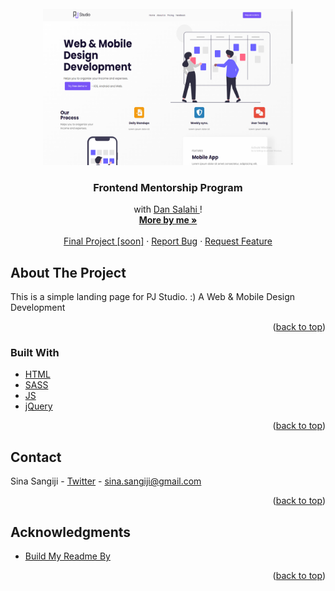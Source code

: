 <div id="top"></div>

<!-- PROJECT LOGO -->
<br />
<div align="center">
  <a href="https://github.com/cenaei/frontend-mentorship-challenge/">
    <img src="Screenshot.png" alt="Logo" width="400" height="250">
  </a>

<h3 align="center">Frontend Mentorship Program</h3>

  <p align="center">
    with <a href="https://github.com/DanSalahi">Dan Salahi </a>!
    <br />
    <a href="https://github.com/cenaei"><strong>More by me »</strong></a>
    <br />
    <br />
    <a href="https://github.com/cenaei">Final Project [soon]</a>
    ·
    <a href="https://github.com/cenaei/frontend-mentorship-challenge/issues">Report Bug</a>
    ·
    <a href="https://github.com/cenaei/frontend-mentorship-challenge/issues">Request Feature</a>
  </p>
</div>


<!-- ABOUT THE PROJECT -->
## About The Project

This is a simple landing page for PJ Studio. :)
A Web & Mobile Design Development

<p align="right">(<a href="#top">back to top</a>)</p>



### Built With

* [HTML](https://html.spec.whatwg.org/)
* [SASS](https://sass-lang.com/) 
* [JS](https://www.javascript.com/)
* [jQuery](https://jquery.com/)

<p align="right">(<a href="#top">back to top</a>)</p>



<!-- CONTACT -->
## Contact

Sina Sangiji - [Twitter](https://twitter.com/twitter_handle) - sina.sangiji@gmail.com

<p align="right">(<a href="#top">back to top</a>)</p>



<!-- ACKNOWLEDGMENTS -->
## Acknowledgments

* [Build My Readme By](https://github.com/othneildrew/Best-README-Template)

<p align="right">(<a href="#top">back to top</a>)</p>
